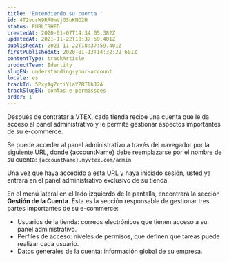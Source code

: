 ```yaml
---
title: 'Entendiendo su cuenta '
id: 4T2vusW9RRUmVjGSuKNO2H
status: PUBLISHED
createdAt: 2020-01-07T14:34:05.382Z
updatedAt: 2021-11-22T18:37:59.401Z
publishedAt: 2021-11-22T18:37:59.401Z
firstPublishedAt: 2020-01-13T14:32:22.601Z
contentType: trackArticle
productTeam: Identity
slugEN: understanding-your-account
locale: es
trackId: 5PxyAgZrtiYlaYZBTlhJ2A
trackSlugEN: contas-e-permissoes
order: 1
---
```


Después de contratar a VTEX, cada tienda recibe una cuenta que le da acceso al panel administrativo y le permite gestionar aspectos importantes de su e-commerce.

Se puede acceder al panel administrativo a través del navegador por la siguiente URL, donde {accountName} debe reemplazarse por el nombre de su cuenta: `{accountName}.myvtex.com/admin`

Una vez que haya accedido a esta URL y haya iniciado sesión, usted ya entrará en el panel administrativo exclusivo de su tienda.

En el menú lateral en el lado izquierdo de la pantalla, encontrará la sección **Gestión de la Cuenta**. Esta es la sección responsable de gestionar tres partes importantes de su e-commerce:
- Usuarios de la tienda: correos electrónicos que tienen acceso a su panel administrativo.
- Perfiles de acceso: niveles de permisos, que definen qué tareas puede realizar cada usuario.
- Datos generales de la cuenta: información global de su empresa.

